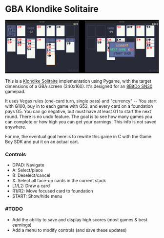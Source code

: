 # GBA Klondike Solitaire

![](assets/demo_1.png)

This is a [Klondike Solitaire](https://en.wikipedia.org/wiki/Klondike_(solitaire)) implementation using Pygame, with the target dimensions of a GBA screen (240x160). It's designed for an [8BitDo SN30](https://www.8bitdo.com/sn30-pro-g-classic-or-sn30-pro-sn/) gamepad.

It uses Vegas rules (one-card turn, single pass) and "currency" -- You start with G100, buy in to each game with G52, and every card on a foundation pays G5. You can go negative, but must have at least G1 to start the next round. There is no undo feature. The goal is to see how many games you can complete or how high you can get your earnings. This info is not saved anywhere.

For me, the eventual goal here is to rewrite this game in C with the Game Boy SDK and put it on an actual cart.

### Controls
- DPAD: Navigate
- A: Select/place
- B: Deselect/cancel
- X: Select all face-up cards in the current stack
- L1/L2: Draw a card
- R1/R2: Move focused card to foundation
- START: Show/hide menu

### #TODO
- Add the ability to save and display high scores (most games & best earnings)
- Add a menu to modify controls (and save these updates)
